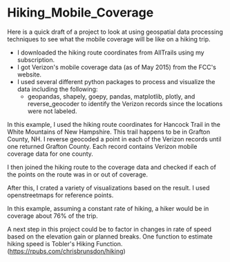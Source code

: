 # Hiking_Mobile_Coverage
Here is a quick draft of a project to look at using geospatial data processing techniques to see what the mobile coverage will be like on a hiking trip.

* I downloaded the hiking route coordinates from AllTrails using my subscription.
* I got Verizon's mobile coverage data (as of May 2015) from the FCC's website.
* I used several different python packages to process and visualize the data including the following:
  * geopandas, shapely, goepy, pandas, matplotlib, plotly, and reverse_geocoder to identify the Verizon records since the locations were not labeled.
 

In this example, I used the hiking route coordinates for Hancock Trail in the White Mountains of New Hampshire. This trail happens to be in Grafton County, NH. I reverse geocoded a point in each of the Verizon records until one returned Grafton County. Each record contains Verizon mobile coverage data for one county. 

I then joined the hiking route to the coverage data and checked if each of the points on the route was in or out of coverage.

After this, I crated a variety of visualizations based on the result. I used openstreetmaps for reference points.

In this example, assuming a constant rate of hiking, a hiker would be in coverage about 76% of the trip.

A next step in this project could be to factor in changes in rate of speed based on the elevation gain or planned breaks. One function to estimate hiking speed is Tobler's Hiking Function. (https://rpubs.com/chrisbrunsdon/hiking)
